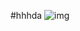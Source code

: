 #hhhda
![img](https://metrouk2.files.wordpress.com/2017/07/187144066.jpg?w=748&h=498&crop=1 'this is a img')